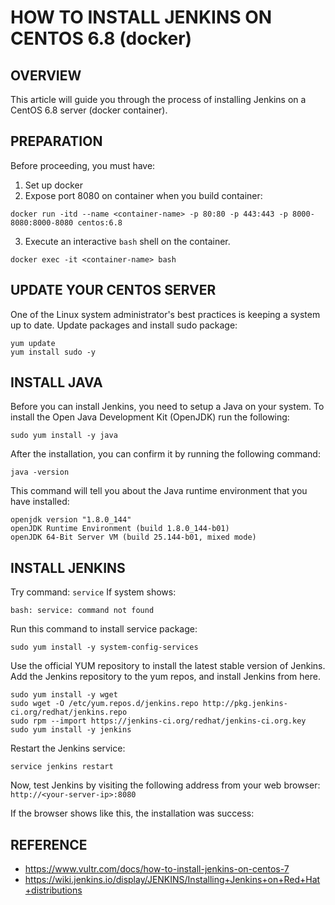 # HOW TO INSTALL JENKINS ON CENTOS 6.8 (docker)
## OVERVIEW
This article will guide you through the process of installing Jenkins on a CentOS 6.8 server (docker container).

## PREPARATION
Before proceeding, you must have:
1. Set up docker
2. Expose port 8080 on container when you build container:

```
docker run -itd --name <container-name> -p 80:80 -p 443:443 -p 8000-8080:8000-8080 centos:6.8
```

3. Execute an interactive ```bash``` shell on the container.

```
docker exec -it <container-name> bash
```

## UPDATE YOUR CENTOS SERVER
One of the Linux system administrator's best practices is keeping a system up to date. Update packages and install sudo package:
```
yum update
yum install sudo -y 
```

## INSTALL JAVA
Before you can install Jenkins, you need to setup a Java on your system. To install the Open Java Development Kit (OpenJDK) run the following:

```
sudo yum install -y java
```

After the installation, you can confirm it by running the following command:

```
java -version
```

This command will tell you about the Java runtime environment that you have installed:

```
openjdk version "1.8.0_144"
openJDK Runtime Environment (build 1.8.0_144-b01)
openJDK 64-Bit Server VM (build 25.144-b01, mixed mode)
```

## INSTALL JENKINS
Try command: ```service```
If system shows: 

```	
bash: service: command not found
```

Run this command to install service package:
```
sudo yum install -y system-config-services
```
Use the official YUM repository to install the latest stable version of Jenkins. Add the Jenkins repository to the yum repos, and install Jenkins from here.

```
sudo yum install -y wget
sudo wget -O /etc/yum.repos.d/jenkins.repo http://pkg.jenkins-ci.org/redhat/jenkins.repo
sudo rpm --import https://jenkins-ci.org/redhat/jenkins-ci.org.key
sudo yum install -y jenkins
```

Restart the Jenkins service:

```
service jenkins restart
```
Now, test Jenkins by visiting the following address from your web browser: ```http://<your-server-ip>:8080```

If the browser shows like this, the installation was success:

## REFERENCE
- https://www.vultr.com/docs/how-to-install-jenkins-on-centos-7
- https://wiki.jenkins.io/display/JENKINS/Installing+Jenkins+on+Red+Hat+distributions
